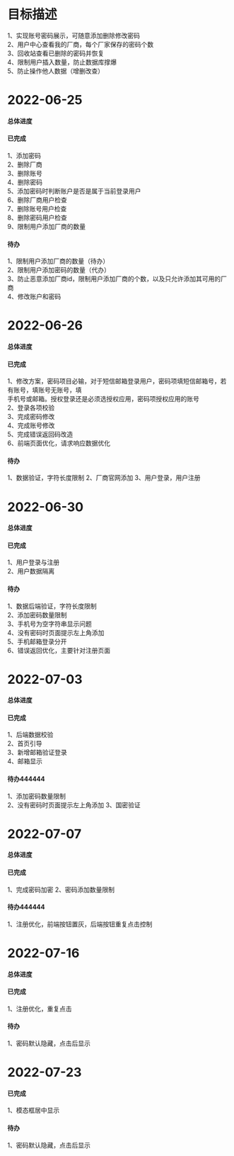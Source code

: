 # 目标描述
1、实现账号密码展示，可随意添加删除修改密码  
2、用户中心查看我的厂商，每个厂家保存的密码个数  
3、回收站查看已删除的密码并恢复  
4、限制用户插入数量，防止数据库撑爆  
5、防止操作他人数据（增删改查）


# 2022-06-25
#### 总体进度

#### 已完成
1、添加密码  
2、删除厂商  
3、删除账号  
4、删除密码  
5、添加密码时判断账户是否是属于当前登录用户  
6、删除厂商用户检查  
7、删除账号用户检查  
8、删除密码用户检查  
9、限制用户添加厂商的数量  


#### 待办  
1、限制用户添加厂商的数量（待办）  
2、限制用户添加密码的数量（代办）  
3、防止恶意添加厂商id，限制用户添加厂商的个数，以及只允许添加其可用的厂商    
4、修改账户和密码

# 2022-06-26
#### 总体进度

#### 已完成
1、修改方案，密码项目必输，对于短信邮箱登录用户，密码项填短信邮箱号，若有账号，填账号无账号，填  
手机号或邮箱。授权登录还是必须选授权应用，密码项授权应用的账号  
2、登录各项校验  
3、完成密码修改   
4、完成账号修改  
5、完成错误返回码改造  
6、前端页面优化，请求响应数据优化



#### 待办
1、数据验证，字符长度限制
2、厂商官网添加
3、用户登录，用户注册


# 2022-06-30
#### 总体进度

#### 已完成
1、用户登录与注册  
2、用户数据隔离  



#### 待办
1、数据后端验证，字符长度限制  
2、添加密码数量限制  
3、手机号为空字符串显示问题    
4、没有密码时页面提示左上角添加    
5、手机邮箱登录分开  
6、错误返回优化，主要针对注册页面  

# 2022-07-03
#### 总体进度

#### 已完成
1、后端数据校验  
2、首页引导  
3、新增邮箱验证登录  
4、邮箱显示  



#### 待办444444
1、添加密码数量限制   
2、没有密码时页面提示左上角添加
3、国密验证

# 2022-07-07
#### 总体进度

#### 已完成
1、完成密码加密
2、密码添加数量限制



#### 待办444444
1、注册优化，前端按钮置灰，后端按钮重复点击控制

# 2022-07-16
#### 总体进度

#### 已完成
1、注册优化，重复点击

#### 待办
1、密码默认隐藏，点击后显示

# 2022-07-23
#### 已完成
1、模态框居中显示

#### 待办
1、密码默认隐藏，点击后显示
